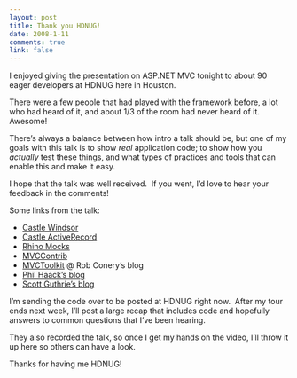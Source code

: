 ```yaml
--- 
layout: post
title: Thank you HDNUG!
date: 2008-1-11
comments: true
link: false
---
```

<p>I enjoyed giving the presentation on ASP.NET MVC tonight to about 90 eager developers at HDNUG here in Houston.</p><p>There were a few people that had played with the framework before, a lot who had heard of it, and about 1/3 of the room had never heard of it.&nbsp; Awesome!</p><p>There&rsquo;s always a balance between how intro a talk should be, but one of my goals with this talk is to show <em>real</em> application code; to show how you <em>actually</em> test these things, and what types of practices and tools that can enable this and make it easy.</p><p>I hope that the talk was well received.&nbsp; If you went, I&rsquo;d love to hear your feedback in the comments!</p><p>Some links from the talk:</p><ul><li><a href="http://castleproject.org/container" target="_blank">Castle Windsor</a></li><li><a href="http://castleproject.org/activerecord" target="_blank">Castle ActiveRecord</a></li><li><a href="http://www.ayende.com/projects/rhino-mocks/downloads.aspx" target="_blank">Rhino Mocks</a></li><li><a href="http://www.codeplex.com/MVCContrib" target="_blank">MVCContrib</a></li><li><a href="http://blog.wekeroad.com/2007/12/05/aspnet-mvc-preview-using-the-mvc-ui-helpers/" target="_blank">MVCToolkit</a> @ Rob Conery&rsquo;s blog</li><li><a href="http://haacked.com/" target="_blank">Phil Haack&rsquo;s blog</a></li><li><a href="http://weblogs.asp.net/scottgu" target="_blank">Scott Guthrie&rsquo;s blog</a></li></ul><p>I&rsquo;m sending the code over to be posted at HDNUG right now.&nbsp; After my tour ends next week, I&rsquo;ll post a large recap that includes code and hopefully answers to common questions that I&rsquo;ve been hearing.</p><p>They also recorded the talk, so once I get my hands on the video, I&rsquo;ll throw it up here so others can have a look.</p><p>Thanks for having me HDNUG!</p>
